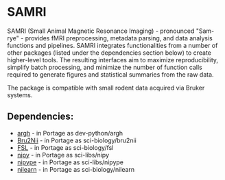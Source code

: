 # SAMRI

SAMRI (Small Animal Magnetic Resonance Imaging) - pronounced "Sam-rye" - provides fMRI preprocessing, metadata parsing, and data analysis functions and pipelines.
SAMRI integrates functionalities from a number of other packages (listed under the dependencies section below) to create higher-level tools.
The resulting interfaces aim to maximize reproducibility, simplify batch processing, and minimize the number of function calls required to generate figures and statistical summaries from the raw data.

The package is compatible with small rodent data acquired via Bruker systems.

## Dependencies:

* [argh](https://github.com/neithere/argh) - in Portage as dev-python/argh
* [Bru2Nii](https://github.com/neurolabusc/Bru2Nii) - in Portage as sci-biology/bru2nii
* [FSL](http://fsl.fmrib.ox.ac.uk/fsl/fslwiki/) - in Portage as sci-biology/fsl
* [nipy](https://github.com/nipy/nipy) - in Portage as sci-libs/nipy
* [nipype](https://github.com/nipy/nipype) - in Portage as sci-libs/nipype
* [nilearn](https://github.com/IBT-FMI/SAMRI.git) - in Portage as sci-biology/nilearn
